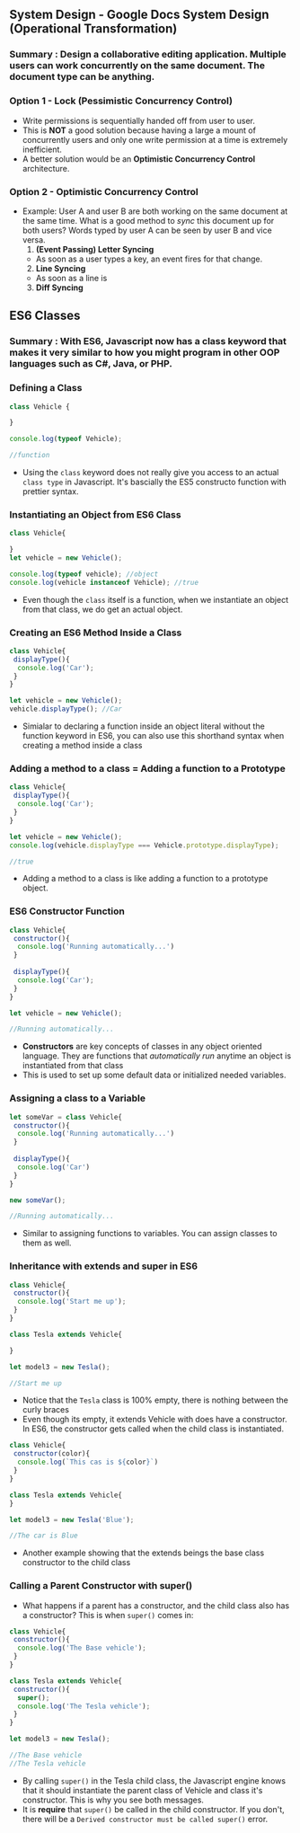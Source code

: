 ## System Design - Google Docs System Design (Operational Transformation)

### Summary : Design a collaborative editing application.  Multiple users can work concurrently on the same document.  The document type can be anything.

### Option 1 - Lock (Pessimistic Concurrency Control)
  * Write permissions is sequentially handed off from user to user.
  * This is **NOT** a good solution because having a large a mount of concurrently users and only one write permission at a time is extremely inefficient.
  * A better solution would be an **Optimistic Concurrency Control** architecture.
  
### Option 2 - **Optimistic Concurrency Control**
  * Example: User A and user B are both working on the same document at the same time.  What is a good method to _sync_ this document up for both users? Words typed by user A can be seen by user B and vice versa.
    1. **(Event Passing) Letter Syncing**
      * As soon as a user types a key, an event fires for that change.
    2. **Line Syncing**
      * As soon as a line is
    3. **Diff Syncing**
    
    
## ES6 Classes

### Summary : With ES6, Javascript now has a class keyword that makes it very similar to how you might program in other OOP languages such as C#, Java, or PHP.  

### Defining a Class

 ```javascript
 class Vehicle {
 
 }
 
 console.log(typeof Vehicle);
 
 //function
 ```
 * Using the `class` keyword does not really give you access to an actual `class type` in Javascript.  It's bascially the ES5 constructo function with prettier syntax.
 
### Instantiating an Object from ES6 Class

```javascript
class Vehicle{

}
let vehicle = new Vehicle();

console.log(typeof vehicle); //object
console.log(vehicle instanceof Vehicle); //true
```
* Even though the `class` itself is a function, when we instantiate an object from that class, we do get an actual object.

### Creating an ES6 Method Inside a Class

```javascript
class Vehicle{
 displayType(){
  console.log('Car');
 }
}

let vehicle = new Vehicle();
vehicle.displayType(); //Car
```
* Simialar to declaring a function inside an object literal without the function keyword in ES6, you can also use this shorthand syntax when creating a method inside a class

### Adding a method to a class = Adding a function to a Prototype

```javascript
class Vehicle{
 displayType(){
  console.log('Car');
 }
}

let vehicle = new Vehicle();
console.log(vehicle.displayType === Vehicle.prototype.displayType);

//true
```
* Adding a method to a class is like adding a function to a prototype object.

### ES6 Constructor Function

```javascript
class Vehicle{
 constructor(){
  console.log('Running automatically...')
 }
 
 displayType(){
  console.log('Car');
 }
}

let vehicle = new Vehicle();

//Running automatically...
```
* **Constructors** are key concepts of classes in any object oriented language.  They are functions that _automatically run_ anytime an object is instantiated from that class
* This is used to set up some default data or initialized needed variables.

### Assigning a class to a Variable

```javascript
let someVar = class Vehicle{
 constructor(){
  console.log('Running automatically...')
 }
 
 displayType(){
  console.log('Car')
 }
}

new someVar();

//Running automatically...
```
* Similar to assigning functions to variables.  You can assign classes to them as well.

### Inheritance with extends and super in ES6
```javascript
class Vehicle{ 
 constructor(){
  console.log('Start me up');
 }
}

class Tesla extends Vehicle{

}

let model3 = new Tesla();

//Start me up
```
* Notice that the `Tesla` class is 100% empty, there is nothing between the curly braces
* Even though its empty, it extends Vehicle with does have a constructor.  In ES6, the constructor gets called when the child class is instantiated.

```javascript
class Vehicle{
 constructor(color){
  console.log(`This cas is ${color}`)
 }
}

class Tesla extends Vehicle{
}

let model3 = new Tesla('Blue');

//The car is Blue
```
* Another example showing that the extends beings the base class constructor to the child class

### Calling a Parent Constructor with super()
* What happens if a parent has a constructor, and the child class also has a constructor? This is when `super()` comes in:
```javascript
class Vehicle{
 constructor(){
  console.log('The Base vehicle');
 }
}

class Tesla extends Vehicle{
 constructor(){
  super();
  console.log('The Tesla vehicle');
 }
}

let model3 = new Tesla();

//The Base vehicle
//The Tesla vehicle
```
* By calling `super()` in the Tesla child class, the Javascript engine knows that it should instantiate the parent class of Vehicle and class it's constructor.  This is why you see both messages.
* It is **require** that `super()` be called in the child constructor.  If you don't, there will be a `Derived constructor must be called super()` error.
